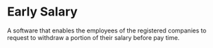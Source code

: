 # Early Salary
A software that enables the employees of the registered companies to request to withdraw a portion of their salary before pay time.
